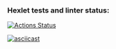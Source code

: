 ### Hexlet tests and linter status:
[![Actions Status](https://github.com/loordbarringtn/frontend-project-46/actions/workflows/hexlet-check.yml/badge.svg)](https://github.com/loordbarringtn/frontend-project-46/actions)

[![asciicast](https://asciinema.org/a/RIMgNH5O15JssDgnzOnR4Rxyy.svg)](https://asciinema.org/a/RIMgNH5O15JssDgnzOnR4Rxyy)